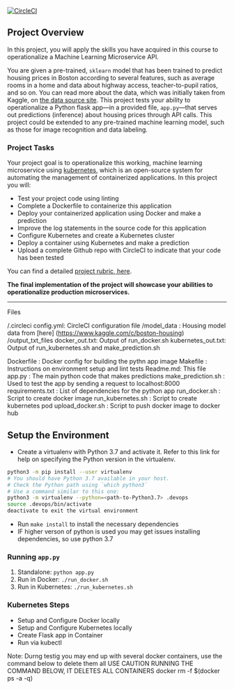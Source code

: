 [![CircleCI](https://circleci.com/gh/svk100/Udacity-DevOps-Project4.svg?style=svg)](https://circleci.com/gh/svk100/Udacity-DevOps-Project4/tree/main)

## Project Overview

In this project, you will apply the skills you have acquired in this course to operationalize a Machine Learning Microservice API. 

You are given a pre-trained, `sklearn` model that has been trained to predict housing prices in Boston according to several features, such as average rooms in a home and data about highway access, teacher-to-pupil ratios, and so on. You can read more about the data, which was initially taken from Kaggle, on [the data source site](https://www.kaggle.com/c/boston-housing). This project tests your ability to operationalize a Python flask app—in a provided file, `app.py`—that serves out predictions (inference) about housing prices through API calls. This project could be extended to any pre-trained machine learning model, such as those for image recognition and data labeling.

### Project Tasks

Your project goal is to operationalize this working, machine learning microservice using [kubernetes](https://kubernetes.io/), which is an open-source system for automating the management of containerized applications. In this project you will:
* Test your project code using linting
* Complete a Dockerfile to containerize this application
* Deploy your containerized application using Docker and make a prediction
* Improve the log statements in the source code for this application
* Configure Kubernetes and create a Kubernetes cluster
* Deploy a container using Kubernetes and make a prediction
* Upload a complete Github repo with CircleCI to indicate that your code has been tested

You can find a detailed [project rubric, here](https://review.udacity.com/#!/rubrics/2576/view).

**The final implementation of the project will showcase your abilities to operationalize production microservices.**

---

Files

/.circleci 
  config.yml: CircleCI configuration file
/model_data : Housing model data from [here] (https://www.kaggle.com/c/boston-housing)
/output_txt_files
  docker_out.txt: Output of run_docker.sh
  kubernetes_out.txt: Output of run_kubernetes.sh and make_prediction.sh

Dockerfile : Docker config for building the pythn app image
Makefile : Instructions on environment setup and lint tests
Readme.md: This file
app.py : The main python code that makes predictions
make_prediction.sh : Used to test the app by sending a request to localhost:8000
requirements.txt : List of dependencies for the python app
run_docker.sh : Script to create docker image
run_kubernetes.sh : Script to create kubernetes pod
upload_docker.sh : Script to push docker image to docker hub

## Setup the Environment

* Create a virtualenv with Python 3.7 and activate it. Refer to this link for help on specifying the Python version in the virtualenv. 
```bash
python3 -m pip install --user virtualenv
# You should have Python 3.7 available in your host. 
# Check the Python path using `which python3`
# Use a command similar to this one:
python3 -m virtualenv --python=<path-to-Python3.7> .devops
source .devops/bin/activate
deactivate to exit the virtual environment
```
* Run `make install` to install the necessary dependencies
* IF higher verson of python is used you may get issues installing dependencies, so use python 3.7

### Running `app.py`

1. Standalone:  `python app.py`
2. Run in Docker:  `./run_docker.sh`
3. Run in Kubernetes:  `./run_kubernetes.sh`

### Kubernetes Steps

* Setup and Configure Docker locally
* Setup and Configure Kubernetes locally
* Create Flask app in Container
* Run via kubectl

Note: Durng testig you may end up with several docker containers, use the command below to delete them all
USE CAUTION RUNNING THE COMMAND BELOW, IT DELETES ALL CONTAINERS
docker rm -f $(docker ps -a -q)
